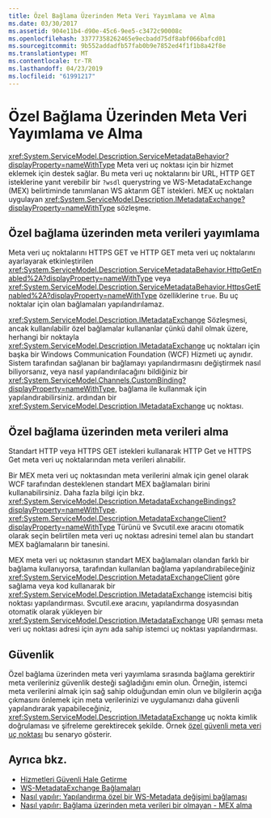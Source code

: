 ```yaml
---
title: Özel Bağlama Üzerinden Meta Veri Yayımlama ve Alma
ms.date: 03/30/2017
ms.assetid: 904e11b4-d90e-45c6-9ee5-c3472c90008c
ms.openlocfilehash: 33777358262465e9ecbadd75df8abf066bafcd01
ms.sourcegitcommit: 9b552addadfb57fab0b9e7852ed4f1f1b8a42f8e
ms.translationtype: MT
ms.contentlocale: tr-TR
ms.lasthandoff: 04/23/2019
ms.locfileid: "61991217"
---
```

# <a name="publishing-and-retrieving-metadata-over-a-custom-binding"></a>Özel Bağlama Üzerinden Meta Veri Yayımlama ve Alma
<xref:System.ServiceModel.Description.ServiceMetadataBehavior?displayProperty=nameWithType> Meta veri uç noktası için bir hizmet eklemek için destek sağlar. Bu meta veri uç noktalarını bir URL, HTTP GET isteklerine yanıt verebilir bir `?wsdl` querystring ve WS-MetadataExchange (MEX) belirtiminde tanımlanan WS aktarım GET istekleri. MEX uç noktaları uygulayan <xref:System.ServiceModel.Description.IMetadataExchange?displayProperty=nameWithType> sözleşme.  
  
## <a name="publishing-metadata-over-a-custom-binding"></a>Özel bağlama üzerinden meta verileri yayımlama  
 Meta veri uç noktalarını HTTPS GET ve HTTP GET meta veri uç noktalarını ayarlayarak etkinleştirilen <xref:System.ServiceModel.Description.ServiceMetadataBehavior.HttpGetEnabled%2A?displayProperty=nameWithType> veya <xref:System.ServiceModel.Description.ServiceMetadataBehavior.HttpsGetEnabled%2A?displayProperty=nameWithType> özelliklerine `true`. Bu uç noktalar için olan bağlamaları yapılandırılamaz.  
  
 <xref:System.ServiceModel.Description.IMetadataExchange> Sözleşmesi, ancak kullanılabilir özel bağlamalar kullananlar çünkü dahil olmak üzere, herhangi bir noktayla <xref:System.ServiceModel.Description.IMetadataExchange> uç noktaları için başka bir Windows Communication Foundation (WCF) Hizmeti uç aynıdır. Sistem tarafından sağlanan bir bağlamayı yapılandırmasını değiştirmek nasıl biliyorsanız, veya nasıl yapılandırılacağını bildiğiniz bir <xref:System.ServiceModel.Channels.CustomBinding?displayProperty=nameWithType>, bağlama ile kullanmak için yapılandırabilirsiniz. ardından bir <xref:System.ServiceModel.Description.IMetadataExchange> uç noktası.  
  
## <a name="retrieving-metadata-over-a-custom-binding"></a>Özel bağlama üzerinden meta verileri alma  
 Standart HTTP veya HTTPS GET istekleri kullanarak HTTP Get ve HTTPS Get meta veri uç noktalarından meta verileri alınabilir.  
  
 Bir MEX meta veri uç noktasından meta verilerini almak için genel olarak WCF tarafından desteklenen standart MEX bağlamaları birini kullanabilirsiniz. Daha fazla bilgi için bkz. <xref:System.ServiceModel.Description.MetadataExchangeBindings?displayProperty=nameWithType>. <xref:System.ServiceModel.Description.MetadataExchangeClient?displayProperty=nameWithType> Türünü ve Svcutil.exe aracını otomatik olarak seçin belirtilen meta veri uç noktası adresini temel alan bu standart MEX bağlamaların bir tanesini.  
  
 MEX meta veri uç noktasının standart MEX bağlamaları olandan farklı bir bağlama kullanıyorsa, tarafından kullanılan bağlama yapılandırabileceğiniz <xref:System.ServiceModel.Description.MetadataExchangeClient> göre sağlama veya kod kullanarak bir <xref:System.ServiceModel.Description.IMetadataExchange> istemcisi bitiş noktası yapılandırması. Svcutil.exe aracını, yapılandırma dosyasından otomatik olarak yükleyen bir <xref:System.ServiceModel.Description.IMetadataExchange> URI şeması meta veri uç noktası adresi için aynı ada sahip istemci uç noktası yapılandırması.  
  
## <a name="security"></a>Güvenlik  
 Özel bağlama üzerinden meta veri yayımlama sırasında bağlama gerektirir meta verileriniz güvenlik desteği sağladığını emin olun. Örneğin, istemci meta verilerini almak için sağ sahip olduğundan emin olun ve bilgilerin açığa çıkmasını önlemek için meta verilerinizi ve uygulamanızı daha güvenli yapılandırarak yapabileceğiniz, <xref:System.ServiceModel.Description.IMetadataExchange> uç nokta kimlik doğrulaması ve şifreleme gerektirecek şekilde. Örnek [özel güvenli meta veri uç noktası](../../../../docs/framework/wcf/samples/custom-secure-metadata-endpoint.md) bu senaryo gösterir.  
  
## <a name="see-also"></a>Ayrıca bkz.

- [Hizmetleri Güvenli Hale Getirme](../../../../docs/framework/wcf/securing-services.md)
- [WS-MetadataExchange Bağlamaları](../../../../docs/framework/wcf/extending/ws-metadataexchange-bindings.md)
- [Nasıl yapılır: Yapılandırma özel bir WS-Metadata değişimi bağlaması](../../../../docs/framework/wcf/extending/how-to-configure-a-custom-ws-metadata-exchange-binding.md)
- [Nasıl yapılır: Bağlama üzerinden meta verileri bir olmayan - MEX alma](../../../../docs/framework/wcf/extending/how-to-retrieve-metadata-over-a-non-mex-binding.md)
